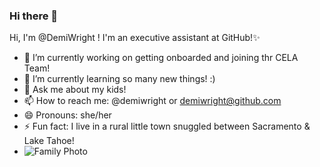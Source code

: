 ### Hi there 👋
​Hi, I'm @DemiWright ! I'm an executive assistant at GitHub!✨
- 🔭 I’m currently working on getting onboarded and joining thr CELA Team!
- 🌱 I’m currently learning so many new things! :)
- 💬 Ask me about my kids! 
- 📫 How to reach me: @demiwright or demiwright@github.com
- 😄 Pronouns: she/her
- ⚡ Fun fact: I live in a rural little town snuggled between Sacramento & Lake Tahoe!
- ![Family Photo](IMG_4785.jpg![IMG_4785](https://user-images.githubusercontent.com/83684841/122442734-bb819900-cf53-11eb-8d0c-21bf2f85ad55.jpg)
)
<!--
**demiwright/demiwright** is a ✨ _special_ ✨ repository because its `README.md` (this file) appears on your GitHub profile.

Here are some ideas to get you started:

- 🔭 I’m currently working on ...
- 🌱 I’m currently learning ...
- 👯 I’m looking to collaborate on ...
- 🤔 I’m looking for help with ...
- 💬 Ask me about ...
- 📫 How to reach me: ...
- 😄 Pronouns: ...
- ⚡ Fun fact: ...
-->
